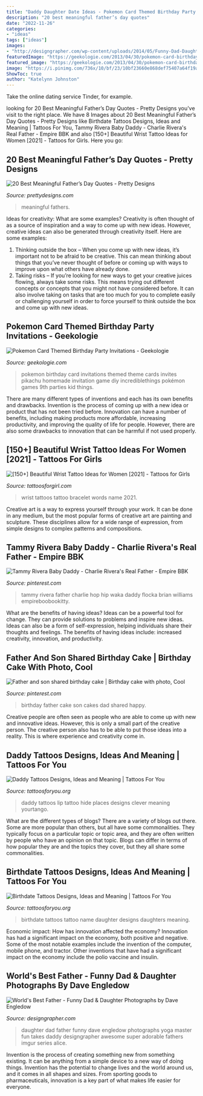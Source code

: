 ```yaml
---
title: "Daddy Daughter Date Ideas - Pokemon Card Themed Birthday Party Invitations"
description: "20 best meaningful father’s day quotes"
date: "2022-11-26"
categories:
- "ideas"
tags: ["ideas"]
images:
- "http://designgrapher.com/wp-content/uploads/2014/05/Funny-Dad-Daughter-Photographs-11.jpg"
featuredImage: "https://geekologie.com/2013/04/30/pokemon-card-birthday-invites.jpg"
featured_image: "https://geekologie.com/2013/04/30/pokemon-card-birthday-invites.jpg"
image: "https://i.pinimg.com/736x/10/bf/23/10bf23660e868def75407a64f19ac0b2.jpg"
ShowToc: true
author: "Katelynn Johnston"
---
```



Take the online dating service Tinder, for example.

	

		
looking for 20 Best Meaningful Father’s Day Quotes - Pretty Designs you've visit to the right place. We have 8 Images about 20 Best Meaningful Father’s Day Quotes - Pretty Designs like Birthdate Tattoos Designs, Ideas and Meaning | Tattoos For You, Tammy Rivera Baby Daddy - Charlie Rivera&#039;s Real Father - Empire BBK and also [150+] Beautiful Wrist Tattoo Ideas for Women [2021] - Tattoos for Girls. Here you go:
		
    
## 20 Best Meaningful Father’s Day Quotes - Pretty Designs

<img loading=lazy src="http://www.prettydesigns.com/wp-content/uploads/2015/04/Father’s-Day-Quotes-9.jpg" onerror="this.onerror=null;this.src='https://tse1.mm.bing.net/th?id=OIP.DL51E1xHoFCJhwLvevDhzAHaJ7&amp;pid=15.1';" alt="20 Best Meaningful Father’s Day Quotes - Pretty Designs">

_Source: prettydesigns.com_

>meaningful fathers. 

	

Ideas for creativity: What are some examples?
Creativity is often thought of as a source of inspiration and a way to come up with new ideas. However, creative ideas can also be generated through creativity itself. Here are some examples: 
1. Thinking outside the box – When you come up with new ideas, it’s important not to be afraid to be creative. This can mean thinking about things that you’ve never thought of before or coming up with ways to improve upon what others have already done. 
2. Taking risks – If you’re looking for new ways to get your creative juices flowing, always take some risks. This means trying out different concepts or concepts that you might not have considered before. It can also involve taking on tasks that are too much for you to complete easily or challenging yourself in order to force yourself to think outside the box and come up with new ideas.

    
## Pokemon Card Themed Birthday Party Invitations - Geekologie

<img loading=lazy src="https://geekologie.com/2013/04/30/pokemon-card-birthday-invites.jpg" onerror="this.onerror=null;this.src='https://tse3.mm.bing.net/th?id=OIP.MN0KkC2k4bzOvZkeC1z8PwHaFq&amp;pid=15.1';" alt="Pokemon Card Themed Birthday Party Invitations - Geekologie">

_Source: geekologie.com_

>pokemon birthday card invitations themed theme cards invites pikachu homemade invitation game diy incrediblethings pokémon games 9th parties kid things. 

	

There are many different types of inventions and each has its own benefits and drawbacks.
Invention is the process of coming up with a new idea or product that has not been tried before. Innovation can have a number of benefits, including making products more affordable, increasing productivity, and improving the quality of life for people. However, there are also some drawbacks to innovation that can be harmful if not used properly.

    
## [150+] Beautiful Wrist Tattoo Ideas For Women [2021] - Tattoos For Girls

<img loading=lazy src="https://tattoosforgirl.com/wp-content/uploads/2019/11/wrist-bracelet-tattoos-4.jpg" onerror="this.onerror=null;this.src='https://tse2.mm.bing.net/th?id=OIP.LSDQNoIgtu1Yes6LDd029gAAAA&amp;pid=15.1';" alt="[150+] Beautiful Wrist Tattoo Ideas for Women [2021] - Tattoos for Girls">

_Source: tattoosforgirl.com_

>wrist tattoos tattoo bracelet words name 2021. 

	

Creative art is a way to express yourself through your work. It can be done in any medium, but the most popular forms of creative art are painting and sculpture. These disciplines allow for a wide range of expression, from simple designs to complex patterns and compositions.

    
## Tammy Rivera Baby Daddy - Charlie Rivera&#039;s Real Father - Empire BBK

<img loading=lazy src="https://i.pinimg.com/736x/10/bf/23/10bf23660e868def75407a64f19ac0b2.jpg" onerror="this.onerror=null;this.src='https://tse2.mm.bing.net/th?id=OIP.yJgrmn6R6NIN5yoR_xILtgHaG6&amp;pid=15.1';" alt="Tammy Rivera Baby Daddy - Charlie Rivera&#039;s Real Father - Empire BBK">

_Source: pinterest.com_

>tammy rivera father charlie hop hip waka daddy flocka brian williams empireboobookitty. 

	

What are the benefits of having ideas?
Ideas can be a powerful tool for change. They can provide solutions to problems and inspire new ideas. Ideas can also be a form of self-expression, helping individuals share their thoughts and feelings. The benefits of having ideas include: increased creativity, innovation, and productivity.

    
## Father And Son Shared Birthday Cake | Birthday Cake With Photo, Cool

<img loading=lazy src="https://i.pinimg.com/736x/11/9d/1a/119d1acc3bd49d4cb20f5cc70ac1817a--father-and-son-birthday-cakes.jpg" onerror="this.onerror=null;this.src='https://tse3.mm.bing.net/th?id=OIP.Y8iifhHyTyVFH1uG6z0HqQHaJ6&amp;pid=15.1';" alt="Father and son shared birthday cake | Birthday cake with photo, Cool">

_Source: pinterest.com_

>birthday father cake son cakes dad shared happy. 

	

Creative people are often seen as people who are able to come up with new and innovative ideas. However, this is only a small part of the creative person. The creative person also has to be able to put those ideas into a reality. This is where experience and creativity come in.

    
## Daddy Tattoos Designs, Ideas And Meaning | Tattoos For You

<img loading=lazy src="https://www.tattoosforyou.org/wp-content/uploads/2016/10/Daddy-Tattoos-on-Lip.jpg" onerror="this.onerror=null;this.src='https://tse2.mm.bing.net/th?id=OIP.42inRNnEXmnwvIVjqjik9AHaFj&amp;pid=15.1';" alt="Daddy Tattoos Designs, Ideas and Meaning | Tattoos For You">

_Source: tattoosforyou.org_

>daddy tattoos lip tattoo hide places designs clever meaning yourtango. 

	

What are the different types of blogs?
There are a variety of blogs out there. Some are more popular than others, but all have some commonalities. They typically focus on a particular topic or topic area, and they are often written by people who have an opinion on that topic. Blogs can differ in terms of how popular they are and the topics they cover, but they all share some commonalities.

    
## Birthdate Tattoos Designs, Ideas And Meaning | Tattoos For You

<img loading=lazy src="http://www.tattoosforyou.org/wp-content/uploads/2017/08/Photos-of-Birthdate-Tattoos-225x300.jpg" onerror="this.onerror=null;this.src='https://tse2.mm.bing.net/th?id=OIP.JuhF-HZDVmxz5YarS8LnVgDYEg&amp;pid=15.1';" alt="Birthdate Tattoos Designs, Ideas and Meaning | Tattoos For You">

_Source: tattoosforyou.org_

>birthdate tattoos tattoo name daughter designs daughters meaning. 

	

Economic impact: How has innovation affected the economy?
Innovation has had a significant impact on the economy, both positive and negative. Some of the most notable examples include the invention of the computer, mobile phone, and tractor. Other inventions that have had a significant impact on the economy include the polio vaccine and insulin.

    
## World&#039;s Best Father - Funny Dad &amp; Daughter Photographs By Dave Engledow

<img loading=lazy src="http://designgrapher.com/wp-content/uploads/2014/05/Funny-Dad-Daughter-Photographs-11.jpg" onerror="this.onerror=null;this.src='https://tse2.mm.bing.net/th?id=OIP.GVFm98VjMn9271f_jUXp2QHaFC&amp;pid=15.1';" alt="World&#039;s Best Father - Funny Dad &amp; Daughter Photographs by Dave Engledow">

_Source: designgrapher.com_

>daughter dad father funny dave engledow photographs yoga master fun takes daddy designgrapher awesome super adorable fathers imgur series alice. 

	

Invention is the process of creating something new from something existing. It can be anything from a simple device to a new way of doing things. Invention has the potential to change lives and the world around us, and it comes in all shapes and sizes. From sporting goods to pharmaceuticals, innovation is a key part of what makes life easier for everyone.

